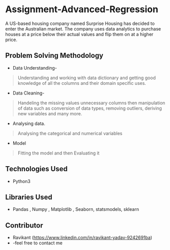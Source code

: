 # Assignment-Advanced-Regression
A US-based housing company named Surprise Housing has decided to enter the Australian market. The company uses data analytics to purchase houses at a price below their actual values and flip them on at a higher price.

## Problem Solving Methodology
* Data Understanding-
> Understanding and working with data dictionary and getting good knowledge of all the columns and their domain specific uses.
* Data Cleaning-
> Handeling the missing values unnecessary columns then manipulation of data such as conversion of data types, removing outliers, deriving new variables and many more.
* Analysing data.
> Analysing the categorical and numerical variables
* Model
> Fitting the model and then Evaluating it

## Technologies Used
- Python3

## Libraries Used
- Pandas , Numpy , Matplotlib , Seaborn, statsmodels, sklearn

## Contributor
* Ravikant (https://www.linkedin.com/in/ravikant-yadav-9242691ba)
* -feel free to contact me
